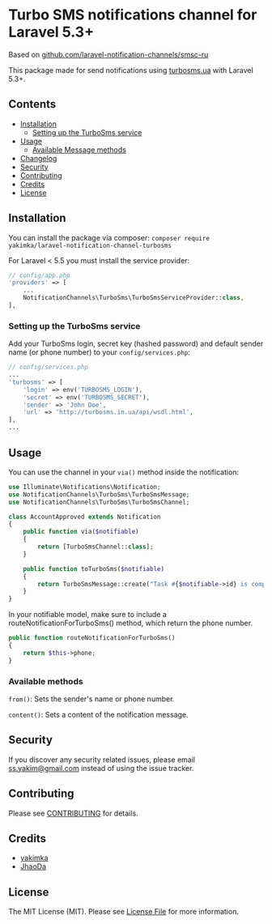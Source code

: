 # Turbo SMS notifications channel for Laravel 5.3+
Based on [github.com/laravel-notification-channels/smsc-ru](https://github.com/laravel-notification-channels/smsc-ru)

This package made for send notifications using [turbosms.ua](https://turbosms.ua/) with Laravel 5.3+.

## Contents

- [Installation](#installation)
    - [Setting up the TurboSms service](#setting-up-the-TurboSms-service)
- [Usage](#usage)
    - [Available Message methods](#available-message-methods)
- [Changelog](#changelog)
- [Security](#security)
- [Contributing](#contributing)
- [Credits](#credits)
- [License](#license)


## Installation

You can install the package via composer:
```composer require yakimka/laravel-notification-channel-turbosms```

For Laravel < 5.5 you must install the service provider:
```php
// config/app.php
'providers' => [
    ...
    NotificationChannels\TurboSms\TurboSmsServiceProvider::class,
],
```

### Setting up the TurboSms service

Add your TurboSms login, secret key (hashed password) and default sender name (or phone number) to your `config/services.php`:

```php
// config/services.php
...
'turbosms' => [
    'login' => env('TURBOSMS_LOGIN'),
    'secret' => env('TURBOSMS_SECRET'),
    'sender' => 'John Doe',
    'url' => 'http://turbosms.in.ua/api/wsdl.html',
],
...
```

## Usage

You can use the channel in your `via()` method inside the notification:

```php
use Illuminate\Notifications\Notification;
use NotificationChannels\TurboSms\TurboSmsMessage;
use NotificationChannels\TurboSms\TurboSmsChannel;

class AccountApproved extends Notification
{
    public function via($notifiable)
    {
        return [TurboSmsChannel::class];
    }

    public function toTurboSms($notifiable)
    {
        return TurboSmsMessage::create("Task #{$notifiable->id} is complete!");
    }
}
```

In your notifiable model, make sure to include a routeNotificationForTurboSms() method, which return the phone number.

```php
public function routeNotificationForTurboSms()
{
    return $this->phone;
}
```

### Available methods

`from()`: Sets the sender's name or phone number.

`content()`: Sets a content of the notification message.

## Security

If you discover any security related issues, please email ss.yakim@gmail.com instead of using the issue tracker.

## Contributing

Please see [CONTRIBUTING](CONTRIBUTING.md) for details.

## Credits

- [yakimka](https://github.com/yakimka)
- [JhaoDa](https://github.com/jhaoda)

## License

The MIT License (MIT). Please see [License File](LICENSE.md) for more information.
